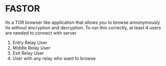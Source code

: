 # FASTOR
Its a TOR browser like application that allows you to browse annonymously
Its without encryption and decryption.
To run this correctly, at least 4 users are needed to connect with server
1. Entry Relay User
2. Middle Relay User
3. Exit Relay User
4. User with any relay who want to browse
